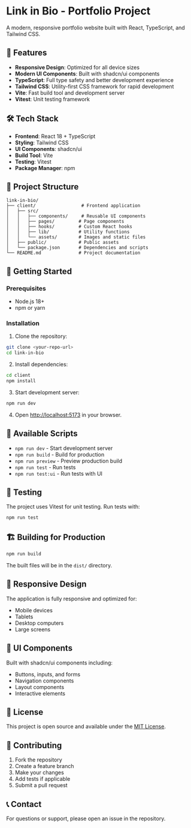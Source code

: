 # Link in Bio - Portfolio Project

A modern, responsive portfolio website built with React, TypeScript, and Tailwind CSS.

## 🚀 Features

- **Responsive Design**: Optimized for all device sizes
- **Modern UI Components**: Built with shadcn/ui components
- **TypeScript**: Full type safety and better development experience
- **Tailwind CSS**: Utility-first CSS framework for rapid development
- **Vite**: Fast build tool and development server
- **Vitest**: Unit testing framework

## 🛠️ Tech Stack

- **Frontend**: React 18 + TypeScript
- **Styling**: Tailwind CSS
- **UI Components**: shadcn/ui
- **Build Tool**: Vite
- **Testing**: Vitest
- **Package Manager**: npm

## 📁 Project Structure

```
link-in-bio/
├── client/                 # Frontend application
│   ├── src/
│   │   ├── components/     # Reusable UI components
│   │   ├── pages/         # Page components
│   │   ├── hooks/         # Custom React hooks
│   │   ├── lib/           # Utility functions
│   │   └── assets/        # Images and static files
│   ├── public/            # Public assets
│   └── package.json       # Dependencies and scripts
└── README.md              # Project documentation
```

## 🚀 Getting Started

### Prerequisites

- Node.js 18+ 
- npm or yarn

### Installation

1. Clone the repository:
```bash
git clone <your-repo-url>
cd link-in-bio
```

2. Install dependencies:
```bash
cd client
npm install
```

3. Start development server:
```bash
npm run dev
```

4. Open [http://localhost:5173](http://localhost:5173) in your browser.

## 📝 Available Scripts

- `npm run dev` - Start development server
- `npm run build` - Build for production
- `npm run preview` - Preview production build
- `npm run test` - Run tests
- `npm run test:ui` - Run tests with UI

## 🧪 Testing

The project uses Vitest for unit testing. Run tests with:

```bash
npm run test
```

## 🏗️ Building for Production

```bash
npm run build
```

The built files will be in the `dist/` directory.

## 📱 Responsive Design

The application is fully responsive and optimized for:
- Mobile devices
- Tablets
- Desktop computers
- Large screens

## 🎨 UI Components

Built with shadcn/ui components including:
- Buttons, inputs, and forms
- Navigation components
- Layout components
- Interactive elements

## 📄 License

This project is open source and available under the [MIT License](LICENSE).

## 🤝 Contributing

1. Fork the repository
2. Create a feature branch
3. Make your changes
4. Add tests if applicable
5. Submit a pull request

## 📞 Contact

For questions or support, please open an issue in the repository.
